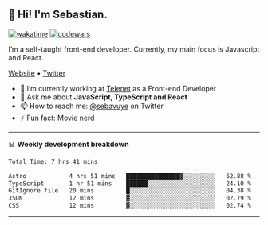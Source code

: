 ## 👋 Hi! I'm Sebastian.

[![wakatime](https://wakatime.com/badge/user/df0036c6-328a-4a39-be9b-e49417ed22a1.svg)](https://wakatime.com/@df0036c6-328a-4a39-be9b-e49417ed22a1)
[![codewars](https://www.codewars.com/users/sebavuye/badges/small)](https://www.codewars.com/users/sebavuye)

I’m a self-taught front-end developer. Currently, my main focus is Javascript and React.

[Website](https://sebastianvuye.be) • [Twitter](https://twitter.com/sebavuye)

- 🔭 I’m currently working at [Telenet](https://telenet.be/) as a Front-end Developer
- 💬 Ask me about **JavaScript, TypeScript and React**
- 📫 How to reach me: [@sebavuye](https://twitter.com/sebavuye) on Twitter
- ⚡ Fun fact: Movie nerd

-------

📊 **Weekly development breakdown**

<!--START_SECTION:waka-->

```txt
Total Time: 7 hrs 41 mins

Astro            4 hrs 51 mins   ███████████████▓░░░░░░░░░   62.88 %
TypeScript       1 hr 51 mins    ██████░░░░░░░░░░░░░░░░░░░   24.10 %
GitIgnore file   20 mins         █░░░░░░░░░░░░░░░░░░░░░░░░   04.38 %
JSON             12 mins         ▓░░░░░░░░░░░░░░░░░░░░░░░░   02.79 %
CSS              12 mins         ▓░░░░░░░░░░░░░░░░░░░░░░░░   02.74 %
```

<!--END_SECTION:waka-->
-------
